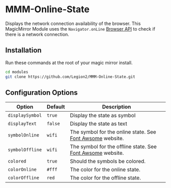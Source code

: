 # MMM-Online-State
Displays the network connection availability of the browser.
This MagicMirror Module uses the `Navigator.onLine` [Browser API](https://whatwebcando.today/online-state.html) to check if there is a network connection.

## Installation
Run these commands at the root of your magic mirror install.

```sh
cd modules
git clone https://github.com/Legion2/MMM-Online-State.git
```
## Configuration Options
| **Option**      | **Default** | **Description**                                                                            |
|-----------------|-------------|--------------------------------------------------------------------------------------------|
| `displaySymbol` | `true`      | Display the state as symbol                                                                |
| `displayText`   | `false`     | Display the state as text                                                                  |
| `symbolOnline`  | `wifi`      | The symbol for the online state. See [Font Awsome](http://fontawesome.io/icons/) website.  |
| `symbolOffline` | `wifi`      | The symbol for the offline state. See [Font Awsome](http://fontawesome.io/icons/) website. |
| `colored`       | `true`      | Should the symbols be colored.                                                             |
| `colorOnline`   | `#fff`      | The color for the online state.                                                            |
| `colorOffline`  | `red`       | The color for the offline state.                                                           |
